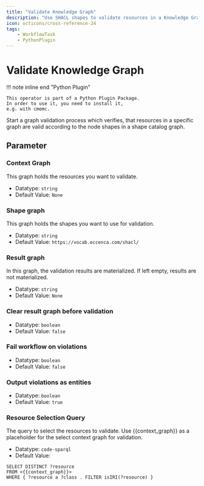 ```yaml
---
title: "Validate Knowledge Graph"
description: "Use SHACL shapes to validate resources in a Knowledge Graph."
icon: octicons/cross-reference-24
tags: 
    - WorkflowTask
    - PythonPlugin
---
```

# Validate Knowledge Graph
<!-- This file was generated - DO NOT CHANGE IT MANUALLY -->

!!! note inline end "Python Plugin"

    This operator is part of a Python Plugin Package.
    In order to use it, you need to install it,
    e.g. with cmemc.


Start a graph validation process which verifies, that resources in a specific graph are valid
according to the node shapes in a shape catalog graph.


## Parameter

### Context Graph

This graph holds the resources you want to validate.

- Datatype: `string`
- Default Value: `None`



### Shape graph

This graph holds the shapes you want to use for validation.

- Datatype: `string`
- Default Value: `https://vocab.eccenca.com/shacl/`



### Result graph

In this graph, the validation results are materialized. If left empty, results are not materialized.

- Datatype: `string`
- Default Value: `None`



### Clear result graph before validation



- Datatype: `boolean`
- Default Value: `false`



### Fail workflow on violations



- Datatype: `boolean`
- Default Value: `false`



### Output violations as entities



- Datatype: `boolean`
- Default Value: `true`



### Resource Selection Query

The query to select the resources to validate. Use {{context_graph}} as a placeholder for the select context graph for validation.

- Datatype: `code-sparql`
- Default Value:
``` sparql
SELECT DISTINCT ?resource
FROM <{{context_graph}}>
WHERE { ?resource a ?class . FILTER isIRI(?resource) }

```



